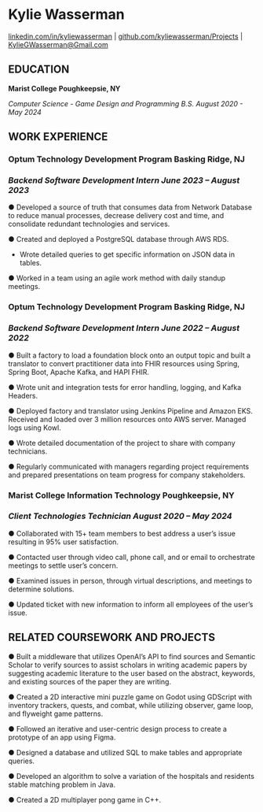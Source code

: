 <!-- /\* Style Definitions \*/ p.MsoNormal, li.MsoNormal, div.MsoNormal {mso-style-unhide:no; mso-style-qformat:yes; mso-style-parent:""; margin:0in; mso-pagination:widow-orphan; font-size:10.0pt; font-family:"Times New Roman",serif; mso-fareast-font-family:"Times New Roman";} a:link, span.MsoHyperlink {mso-style-priority:99; color:blue; mso-themecolor:hyperlink; text-decoration:underline; text-underline:single;} a:visited, span.MsoHyperlinkFollowed {mso-style-noshow:yes; mso-style-priority:99; color:purple; mso-themecolor:followedhyperlink; text-decoration:underline; text-underline:single;} .MsoChpDefault {mso-style-type:export-only; mso-default-props:yes; font-size:10.0pt; mso-ansi-font-size:10.0pt; mso-bidi-font-size:10.0pt; mso-font-kerning:0pt; mso-ligatures:none;} @page WordSection1 {size:8.5in 11.0in; margin:53.55pt .75in .75in .75in; mso-header-margin:.5in; mso-footer-margin:52.55pt; mso-page-numbers:1; mso-paper-source:0;} div.WordSection1 {page:WordSection1;} /\* List Definitions \*/ @list l0 {mso-list-id:1571883997; mso-list-template-ids:-1665517264;} @list l0:level1 {mso-level-number-format:bullet; mso-level-text:●; mso-level-tab-stop:none; mso-level-number-position:left; margin-left:.25in; text-indent:-.25in; mso-ascii-font-family:"Noto Sans Symbols"; mso-fareast-font-family:"Noto Sans Symbols"; mso-hansi-font-family:"Noto Sans Symbols"; mso-bidi-font-family:"Noto Sans Symbols";} @list l0:level2 {mso-level-number-format:bullet; mso-level-text:o; mso-level-tab-stop:none; mso-level-number-position:left; margin-left:.75in; text-indent:-.25in; mso-ascii-font-family:"Courier New"; mso-fareast-font-family:"Courier New"; mso-hansi-font-family:"Courier New"; mso-bidi-font-family:"Courier New";} @list l0:level3 {mso-level-number-format:bullet; mso-level-text:▪; mso-level-tab-stop:none; mso-level-number-position:left; margin-left:1.25in; text-indent:-.25in; mso-ascii-font-family:"Noto Sans Symbols"; mso-fareast-font-family:"Noto Sans Symbols"; mso-hansi-font-family:"Noto Sans Symbols"; mso-bidi-font-family:"Noto Sans Symbols";} @list l0:level4 {mso-level-number-format:bullet; mso-level-text:●; mso-level-tab-stop:none; mso-level-number-position:left; margin-left:1.75in; text-indent:-.25in; mso-ascii-font-family:"Noto Sans Symbols"; mso-fareast-font-family:"Noto Sans Symbols"; mso-hansi-font-family:"Noto Sans Symbols"; mso-bidi-font-family:"Noto Sans Symbols";} @list l0:level5 {mso-level-number-format:bullet; mso-level-text:o; mso-level-tab-stop:none; mso-level-number-position:left; margin-left:2.25in; text-indent:-.25in; mso-ascii-font-family:"Courier New"; mso-fareast-font-family:"Courier New"; mso-hansi-font-family:"Courier New"; mso-bidi-font-family:"Courier New";} @list l0:level6 {mso-level-number-format:bullet; mso-level-text:▪; mso-level-tab-stop:none; mso-level-number-position:left; margin-left:2.75in; text-indent:-.25in; mso-ascii-font-family:"Noto Sans Symbols"; mso-fareast-font-family:"Noto Sans Symbols"; mso-hansi-font-family:"Noto Sans Symbols"; mso-bidi-font-family:"Noto Sans Symbols";} @list l0:level7 {mso-level-number-format:bullet; mso-level-text:●; mso-level-tab-stop:none; mso-level-number-position:left; margin-left:3.25in; text-indent:-.25in; mso-ascii-font-family:"Noto Sans Symbols"; mso-fareast-font-family:"Noto Sans Symbols"; mso-hansi-font-family:"Noto Sans Symbols"; mso-bidi-font-family:"Noto Sans Symbols";} @list l0:level8 {mso-level-number-format:bullet; mso-level-text:o; mso-level-tab-stop:none; mso-level-number-position:left; margin-left:3.75in; text-indent:-.25in; mso-ascii-font-family:"Courier New"; mso-fareast-font-family:"Courier New"; mso-hansi-font-family:"Courier New"; mso-bidi-font-family:"Courier New";} @list l0:level9 {mso-level-number-format:bullet; mso-level-text:▪; mso-level-tab-stop:none; mso-level-number-position:left; margin-left:4.25in; text-indent:-.25in; mso-ascii-font-family:"Noto Sans Symbols"; mso-fareast-font-family:"Noto Sans Symbols"; mso-hansi-font-family:"Noto Sans Symbols"; mso-bidi-font-family:"Noto Sans Symbols";} -->

 

# **Kylie Wasserman**

 

[linkedin.com/in/kyliewasserman](http://www.linkedin.com/in/kyliewasserman) | [github.com/kyliewasserman/Projects](http://www.github.com/kyliewasserman/Projects) | [KylieGWasserman@Gmail.com](mailto:KylieGWasserman@Gmail.com)

 

## **EDUCATION**

 

**Marist College**                                                                                                                **Poughkeepsie, NY**

 

_Computer Science - Game Design and Programming B.S.                                    August 2020 - May 2024_

 

## **WORK EXPERIENCE**

 

### **Optum Technology Development Program**                                                              **Basking Ridge, NJ**

 

### _Backend Software Development Intern                                                                 June 2023 – August 2023_

 

●      Developed a source of truth that consumes data from Network Database to reduce manual processes, decrease delivery cost and time, and consolidate redundant technologies and services.

 

●      Created and deployed a PostgreSQL database through AWS RDS.


- Wrote detailed queries to get specific information on JSON data in tables.

 

●      Worked in a team using an agile work method with daily standup meetings.

 

### **Optum Technology Development Program**                                                              **Basking Ridge, NJ**

 

### _Backend Software Development Intern                                                                 June 2022 – August 2022_

 

●      Built a factory to load a foundation block onto an output topic and built a translator to convert practitioner data into FHIR resources using Spring, Spring Boot, Apache Kafka, and HAPI FHIR.

 

●      Wrote unit and integration tests for error handling, logging, and Kafka Headers.

 

●      Deployed factory and translator using Jenkins Pipeline and Amazon EKS. Received and loaded over 3 million resources onto AWS server. Managed logs using Kowl.

 

●      Wrote detailed documentation of the project to share with company technicians.

 

●      Regularly communicated with managers regarding project requirements and prepared presentations on team progress for company stakeholders.

 

### **Marist College Information Technology                                                                    Poughkeepsie, NY**

 

### _Client Technologies Technician                                                                             August 2020 – May 2024_

 

●      Collaborated with 15+ team members to best address a user’s issue resulting in 95% user satisfaction.

 

●      Contacted user through video call, phone call, and or email to orchestrate meetings to settle user’s concern.

 

●      Examined issues in person, through virtual descriptions, and meetings to determine solutions.

 

●      Updated ticket with new information to inform all employees of the user’s issue.

 

## **RELATED COURSEWORK AND PROJECTS**

 

●      Built a middleware that utilizes OpenAI’s API to find sources and Semantic Scholar to verify sources to assist scholars in writing academic papers by suggesting academic literature to the user based on the abstract, keywords, and existing sources of the paper they are writing.

 

●      Created a 2D interactive mini puzzle game on Godot using GDScript with inventory trackers, quests, and combat, while utilizing observer, game loop, and flyweight game patterns.

 

●      Followed an iterative and user-centric design process to create a prototype of an app using Figma.

 

●      Designed a database and utilized SQL to make tables and appropriate queries.

 

●      Developed an algorithm to solve a variation of the hospitals and residents stable matching problem in Java.

 

●      Created a 2D multiplayer pong game in C++.


